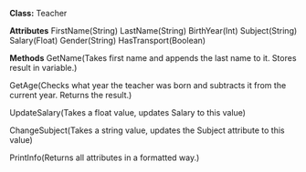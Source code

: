 **Class:** Teacher

**Attributes** 
FirstName(String)
LastName(String)
BirthYear(Int)
Subject(String)
Salary(Float)
Gender(String)
HasTransport(Boolean)

**Methods**
GetName(Takes first name and appends the last name to it. Stores result in variable.)

GetAge(Checks what year the teacher was born and subtracts it from the current year. Returns the result.)

UpdateSalary(Takes a float value, updates Salary to this value)

ChangeSubject(Takes a string value, updates the Subject attribute to this value)

PrintInfo(Returns all attributes in a formatted way.)






